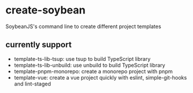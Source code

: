 # create-soybean

SoybeanJS's command line to create different project templates

## currently support

- template-ts-lib-tsup: use tsup to build TypeScript library
- template-ts-lib-unbuild: use unbuild to build TypeScript library
- template-pnpm-monorepo: create a monorepo project with pnpm
- template-vue: create a vue project quickly with eslint, simple-git-hooks and lint-staged
